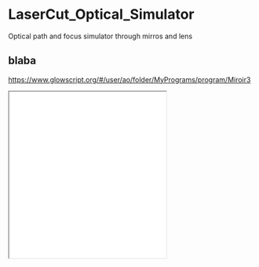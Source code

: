 # LaserCut_Optical_Simulator
Optical path and focus simulator through mirros and lens

## blaba

https://www.glowscript.org/#/user/ao/folder/MyPrograms/program/Miroir3


<iframe src="miroir3.html" width="320" height="340"></iframe>
   
